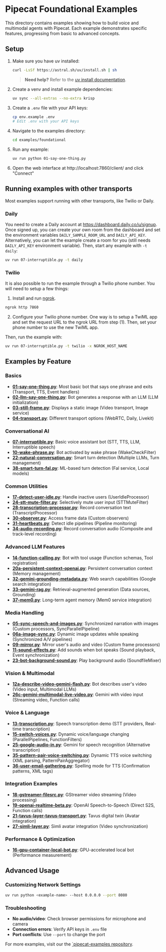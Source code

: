 # Pipecat Foundational Examples

This directory contains examples showing how to build voice and multimodal agents with Pipecat. Each example demonstrates specific features, progressing from basic to advanced concepts.

## Setup

1. Make sure you have uv installed:

   ```bash
   curl -LsSf https://astral.sh/uv/install.sh | sh
   ```

   > **Need help?** Refer to the [uv install documentation](https://docs.astral.sh/uv/getting-started/installation/).

2. Create a venv and install example dependencies:

   ```bash
   uv sync --all-extras --no-extra krisp
   ```

3. Create a `.env` file with your API keys:

   ```bash
   cp env.example .env
   # Edit .env with your API keys
   ```

4. Navigate to the examples directory:

   ```bash
   cd examples/foundational
   ```

5. Run any example:

   ```bash
   uv run python 01-say-one-thing.py
   ```

6. Open the web interface at http://localhost:7860/client/ and click "Connect"

## Running examples with other transports

Most examples support running with other transports, like Twilio or Daily.

### Daily

You need to create a Daily account at https://dashboard.daily.co/u/signup. Once signed up, you can create your own room from the dashboard and set the environment variables `DAILY_SAMPLE_ROOM_URL` and `DAILY_API_KEY`. Alternatively, you can let the example create a room for you (still needs `DAILY_API_KEY` environment variable). Then, start any example with `-t daily`:

```bash
uv run 07-interruptible.py -t daily
```

### Twilio

It is also possible to run the example through a Twilio phone number. You will need to setup a few things:

1. Install and run [ngrok](https://ngrok.com/download).

```bash
ngrok http 7860
```

2. Configure your Twilio phone number. One way is to setup a TwiML app and set the request URL to the ngrok URL from step (1). Then, set your phone number to use the new TwiML app.

Then, run the example with:

```bash
uv run 07-interruptible.py -t twilio -x NGROK_HOST_NAME
```

## Examples by Feature

### Basics

- **[01-say-one-thing.py](./01-say-one-thing.py)**: Most basic bot that says one phrase and exits (Transport, TTS, Event handlers)
- **[02-llm-say-one-thing.py](./02-llm-say-one-thing.py)**: Bot generates a response with an LLM (LLM initialization)
- **[03-still-frame.py](./03-still-frame.py)**: Displays a static image (Video transport, Image service)
- **[04-transport.py](./04-transport.py)**: Different transport options (WebRTC, Daily, Livekit)

### Conversational AI

- **[07-interruptible.py](./07-interruptible.py)**: Basic voice assistant bot (STT, TTS, LLM, Interruptible speech)
- **[10-wake-phrase.py](./10-wake-phrase.py)**: Bot activated by wake phrase (WakeCheckFilter)
- **[22-natural-conversation.py](./22-natural-conversation.py)**: Smart turn detection (Multiple LLMs, Turn management)
- **[38-smart-turn-fal.py](./38-smart-turn-fal.py)**: ML-based turn detection (Fal service, Local models)

### Common Utilities

- **[17-detect-user-idle.py](./17-detect-user-idle.py)**: Handle inactive users (UserIdleProcessor)
- **[24-stt-mute-filter.py](./24-stt-mute-filter.py)**: Selectively mute user input (STTMuteFilter)
- **[28-transcription-processor.py](./28-transcription-processor.py)**: Record conversation text (TranscriptProcessor)
- **[30-observer.py](./30-observer.py)**: Access frame data (Custom observers)
- **[31-heartbeats.py](./31-heartbeats.py)**: Detect idle pipelines (Pipeline monitoring)
- **[34-audio-recording.py](./34-audio-recording.py)**: Record conversation audio (Composite and track-level recording)

### Advanced LLM Features

- **[14-function-calling.py](./14-function-calling.py)**: Bot with tool usage (Function schemas, Tool registration)
- **[20a-persistent-context-openai.py](./20a-persistent-context-openai.py)**: Persistent conversation context (Memory management)
- **[32-gemini-grounding-metadata.py](./32-gemini-grounding-metadata.py)**: Web search capabilities (Google search integration)
- **[33-gemini-rag.py](./33-gemini-rag.py)**: Retrieval-augmented generation (Data sources, Grounding)
- **[37-mem0.py](./37-mem0.py)**: Long-term agent memory (Mem0 service integration)

### Media Handling

- **[05-sync-speech-and-images.py](./05-sync-speech-and-images.py)**: Synchronized narration with images (Custom processors, SyncParallelPipeline)
- **[06a-image-sync.py](./06a-image-sync.py)**: Dynamic image updates while speaking (Synchronized A/V pipelines)
- **[09-mirror.py](./09-mirror.py)**: Mirror user's audio and video (Custom frame processors)
- **[11-sound-effects.py](./11-sound-effects.py)**: Add sounds when bot speaks (Sound playback, Event synchronization)
- **[23-bot-background-sound.py](./23-bot-background-sound.py)**: Play background audio (SoundfileMixer)

### Vision & Multimodal

- **[12a-describe-video-gemini-flash.py](./12a-describe-video-gemini-flash.py)**: Bot describes user's video (Video input, Multimodal LLMs)
- **[26c-gemini-multimodal-live-video.py](./26c-gemini-multimodal-live-video.py)**: Gemini with video input (Streaming video, Function calls)

### Voice & Language

- **[13-transcription.py](./13-transcription.py)**: Speech transcription demo (STT providers, Real-time transcription)
- **[15-switch-voices.py](./15-switch-voices.py)**: Dynamic voice/language changing (ParallelPipelines, FunctionFilters)
- **[25-google-audio-in.py](./25-google-audio-in.py)**: Gemini for speech recognition (Alternative transcription)
- **[35-pattern-pair-voice-switching.py](./35-pattern-pair-voice-switching.py)**: Dynamic TTS voice switching (XML parsing, PatternPairAggregator)
- **[36-user-email-gathering.py](./36-user-email-gathering.py)**: Spelling mode for TTS (Confirmation patterns, XML tags)

### Integration Examples

- **[18-gstreamer-filesrc.py](./18-gstreamer-filesrc.py)**: GStreamer video streaming (Video processing)
- **[19-openai-realtime-beta.py](./19-openai-realtime-beta.py)**: OpenAI Speech-to-Speech (Direct S2S, Function calls)
- **[21-tavus-layer-tavus-transport.py](./21-tavus-layer-tavus-transport.py)**: Tavus digital twin (Avatar integration)
- **[27-simli-layer.py](./27-simli-layer.py)**: Simli avatar integration (Video synchronization)

### Performance & Optimization

- **[16-gpu-container-local-bot.py](./16-gpu-container-local-bot.py)**: GPU-accelerated local bot (Performance measurement)

## Advanced Usage

### Customizing Network Settings

```bash
uv run python <example-name> --host 0.0.0.0 --port 8080
```

### Troubleshooting

- **No audio/video**: Check browser permissions for microphone and camera
- **Connection errors**: Verify API keys in `.env` file
- **Port conflicts**: Use `--port` to change the port

For more examples, visit our the [`pipecat-examples repository](https://github.com/pipecat-ai/pipecat-examples).

